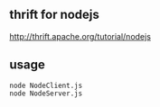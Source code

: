
## thrift for nodejs

http://thrift.apache.org/tutorial/nodejs

## usage

```
node NodeClient.js
node NodeServer.js
```